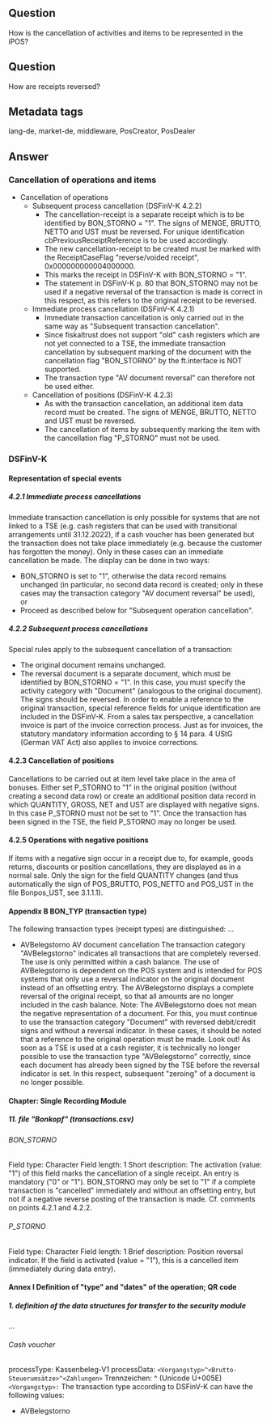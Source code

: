 ## Question
How is the cancellation of activities and items to be represented in the iPOS?

## Question
How are receipts reversed?

## Metadata tags
lang-de, market-de, middleware, PosCreator, PosDealer

## Answer

### Cancellation of operations and items
- Cancellation of operations
    - Subsequent process cancellation (DSFinV-K 4.2.2) 
        - The cancellation-receipt is a separate receipt which is to be identified by BON_STORNO = "1". The signs of MENGE, BRUTTO, NETTO and UST must be reversed. 
        For unique identification cbPreviousReceiptReference is to be used accordingly.           
        - The new cancellation-receipt to be created must be marked with the ReceiptCaseFlag "reverse/voided receipt", 0x000000000004000000. 
        - This marks the receipt in DSFinV-K with BON_STORNO = "1".
        - The statement in DSFinV-K p. 80 that BON_STORNO may not be used if a negative reversal of the transaction is made is correct in this respect, as this refers to the original receipt to be reversed.
    - Immediate process cancellation (DSFinV-K 4.2.1) 
        - Immediate transaction cancellation is only carried out in the same way as "Subsequent transaction cancellation".
        - Since fiskaltrust does not support "old" cash registers which are not yet connected to a TSE, the immediate transaction cancellation by subsequent marking of the document with the cancellation flag "BON_STORNO" by the ft.interface is NOT supported.
        - The transaction type "AV document reversal" can therefore not be used either.
    - Cancellation of positions (DSFinV-K 4.2.3) 
        - As with the transaction cancellation, an additional item data record must be created. The signs of MENGE, BRUTTO, NETTO and UST must be reversed.
        - The cancellation of items by subsequently marking the item with the cancellation flag "P_STORNO" must not be used.

### DSFinV-K
#### Representation of special events
##### 4.2.1 Immediate process cancellations
Immediate transaction cancellation is only possible for systems that are not linked to a TSE (e.g. cash registers that can be used with transitional arrangements until 31.12.2022), if a cash voucher has been generated but the transaction does not take place immediately (e.g. because the customer has forgotten the money). Only in these cases can an immediate cancellation be made.
The display can be done in two ways:
* BON_STORNO is set to "1", otherwise the data record remains unchanged (in particular, no second data record is created; only in these cases may the transaction category "AV document reversal" be used), or
* Proceed as described below for "Subsequent operation cancellation".
##### 4.2.2 Subsequent process cancellations
Special rules apply to the subsequent cancellation of a transaction:
* The original document remains unchanged.
* The reversal document is a separate document, which must be identified by BON_STORNO = "1". In this case, you must specify the activity category with "Document" (analogous to the original document). The signs should be reversed.
In order to enable a reference to the original transaction, special reference fields for unique identification are included in the DSFinV-K.
From a sales tax perspective, a cancellation invoice is part of the invoice correction process. Just as for invoices, the statutory mandatory information according to § 14 para. 4 UStG (German VAT Act) also applies to invoice corrections.

#### 4.2.3 Cancellation of positions
Cancellations to be carried out at item level take place in the area of bonuses.
Either set P_STORNO to "1" in the original position (without creating a second data row) or create an additional position data record in which QUANTITY, GROSS, NET and UST are displayed with negative signs. In this case P_STORNO must not be set to "1".
Once the transaction has been signed in the TSE, the field P_STORNO may no longer be used.

#### 4.2.5 Operations with negative positions
If items with a negative sign occur in a receipt due to, for example, goods returns, discounts or position cancellations, they are displayed as in a normal sale. Only the sign for the field QUANTITY changes (and thus automatically the sign of POS_BRUTTO, POS_NETTO and POS_UST in the file Bonpos_UST, see 3.1.1.1).

#### Appendix B BON_TYP (transaction type)
The following transaction types (receipt types) are distinguished:
…
* AVBelegstorno
AV document cancellation
The transaction category "AVBelegstorno" indicates all transactions that are completely reversed. The use is only permitted within a cash balance. The use of AVBelegstorno is dependent on the POS system and is intended for POS systems that only use a reversal indicator on the original document instead of an offsetting entry.
The AVBelegstorno displays a complete reversal of the original receipt, so that all amounts are no longer included in the cash balance.
Note: The AVBelegstorno does not mean the negative representation of a document. For this, you must continue to use the transaction category "Document" with reversed debit/credit signs and without a reversal indicator. In these cases, it should be noted that a reference to the original operation must be made.
Look out! As soon as a TSE is used at a cash register, it is technically no longer possible to use the transaction type "AVBelegstorno" correctly, since each document has already been signed by the TSE before the reversal indicator is set. In this respect, subsequent "zeroing" of a document is no longer possible.

#### Chapter: Single Recording Module
##### 11. file "Bonkopf" (transactions.csv)
###### BON_STORNO
Field type: Character
Field length: 1
Short description: The activation (value: "1") of this field marks the cancellation of a single receipt. An entry is mandatory ("0" or "1"). BON_STORNO may only be set to "1" if a complete transaction is "cancelled" immediately and without an offsetting entry, but not if a negative reverse posting of the transaction is made. Cf. comments on points 4.2.1 and 4.2.2.

###### P_STORNO
Field type: Character
Field length: 1
Brief description: Position reversal indicator. If the field is activated (value = "1"), this is a cancelled item (immediately during data entry).

#### Annex I Definition of "type" and "dates" of the operation; QR code
##### 1. definition of the data structures for transfer to the security module
…
###### Cash voucher
processType: Kassenbeleg-V1
processData: `<Vorgangstyp>^<Brutto-Steuerumsätze>^<Zahlungen>`
Trennzeichen: ^ (Unicode U+005E)
`<Vorgangstyp>:`
The transaction type according to DSFinV-K can have the following values:

* AVBelegstorno
